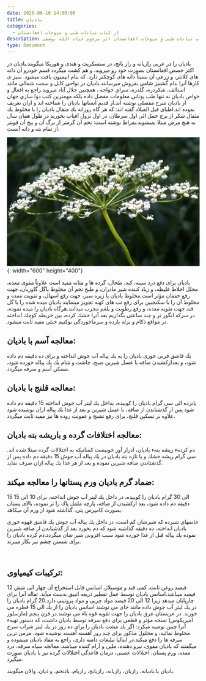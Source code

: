 ```yaml
---
date: 2020-06-16 14:00:00
title: بادیان
categories:
  - از کتاب نباتات طبی و میوجات افغانستان
description: معرفی بادیان از کتاب نباتات طبی و میوجات افغانستان اثر مرحوم حیات الله یوسفی
type: Document
---
```


باديان را در عربی رازيانه و راز يانج، در سنسكريت و هندی و هوريكا ميگویند.باديان در اكثر حصص افغانستان بصورت خود رو ميرويد، و هم كشت ميگردد قسم خودرو آن دانه های كلانتر، و زرعی آن نسبتاً دانه های كوچكتر دارد. كه بنام انيسون يافت ميشود. سبز ی كارها آنرا بنام گشنيز شامی بفروش ميرسانند.باديان در نواحی كابل و سمت شمالی مانند استالف، شكردره، گلدره، سراي خواجه ، همچنين جلال آباد ميرويد.راجع به افعال و خواص باديان نه تنها طب يونانی معلومات مفصل داده بلكه مهمترين كتب دوا سازی جهان از باديان شرح مفصلی نوشته اند.از قديم انسانها باديان را شناخته اند و ازان تعريف نموده اند.اطبای قبل الميلاد گفته اند: كه هر گاه روزانه يك مثقال باديان را با مخلوط يك مثقال شكر از برج حمل الی اول سرطان، در اول نزول آفتاب بخوريد در طول همان سال به هيچ مرض مبتلا نميشويد.بقراط نوشته است: تخم آن گرمتر از برگ آن و بيخ آن قويتر از تمام بته و دانه آنست.

![](/uploads/afghan-greengold-بادیان.jpg){: width="600" height="400"}

باديان برای دفع درد سينه، كبد، طحال، گرده ها و مثانه مفيد است علاوتاً مقوی معده، محلل اخلاط غليظه، و زياد كننده شير مادران، و طبخ تخم آن مخلوط باگل گاوزبان، جهت رفع خفقان مؤثر است.مخلوط باديان يا زيره سبز، جهت رفع اسهال، و تقويت معده و مخلوط آن را با سكنجبين برای رفع تب های كهنه تجويز مينمايند باديان ميده شده را با گل قند جهت تقويه معده، و رفع رطوبت و بلغم مجرب ميدانند.هرگاه باديان را ميده نموده، در سركه انگور تر و چند ساعتی بگذاريم بعد آنرا خشك كرده، بين خريطه كوچك انداخته در مواقع ذكام و نزله بارده و سرماخوردگی بوكنيم خیلی مفيد ثابت ميشود.

## معالجه آسم با باديان:

يك قاشق فرنی خوری باديان را به يك پياله آب جوش انداخته و برای ده دقيقه دم داده شود، و بعدازكشيدن صافه با عسل شيرين صبح، چاشت و شام يك يك پياله خورده شود، مسكن آسم و سرفه ميگردد.

## معالجه قلنج با باديان:

پانزده الی سی گرام باديان را كوبيده، بداخل يك ليتر آب جوش انداخته 15 دقيقه دم داده شود پس از گذشتاندن از صافه، با عسل شيرين و بعد از غذا يك پياله ازان نوشيده شود علاوه بر تسكين قلنج، برای رفع تشنج و عفونت روده ها نيز مفيد ثابت ميگردد.

## معالجه اختلافات گرده و باريشه بته باديان:

دم كردهء ريشه بتهء باديان، ادرار آور خوبيست كسانيكه به اختلالات گرده مبتلا شده اند. سی گرام ريشه خشك و يا تازه بته باديان در يك پياله آب جوش 15 دقيقه دم داده پس از گذشتاندن صافه شيرين نموده و بعد از هر غذا يك پياله ازان صرف نمايد.

## ضماد گرم باديان ورم پستانها را معالجه ميكند:

15 الی 30 گرام باديان را كوبيده، در داخل يك ليتر آب جوش انداخته، برای 10 الی 15 دقيقه دم داده شود، بعد ازكشيدن از صافه، پارچه ململ پاك را تر نموده، بالای پستان بصورت كامپرس پتی، گذاشته شود از ورم آن ميكاهد.

خانمهای شيرده كه شيرشان كم است، در داخل يك پياله آب جوش يك قاشق قهوه خوری باديان انداخته، ده دقيقه گذاشته شود كه دم بخورد بعد از گذشتاندن از صافه شيرين نموده يك پياله قبل از غذا خورده شود سبب افزونی شير شان ميگردد.دم كرده باديان را برای شستن چشم نيز بكار ميبرند.

&nbsp;

## تركيبات كيمياوی:

12 فيصد روغن ثابت، كمی قند و موسيلاژ، اسانس قابل استخراج آن چهار الی شش فيصد ميباشد.اسانس باديان توسط عمل تقطير ذريعه انبيق بدست ميآيد. تفاله آنرا برای چارپايان ميدهد زيرا 12 الی 20 فيصد مواد چربی و مواد پروتینی دارد.20 گرام بادیان را در يك لیتر آب جوش داده مانند جای می نوشند اسانس بادیان را از يك الی 15 قطره می خورند. در عربستان عرق باديان را جهت تقويه قوه باء می نوشند.در قرن پنجم (مارسلوز امپريكوس) نسخه مؤثر و قطعی برای دفع سرفه توسط باديان داشت، كه دستور تهيهء آنرا چنين توصيه ميکرد: اگر يك مشت باديان را برای ده روز در يك ليتر شراب سرخ مخلوط نمائيد، و محلول مذكور برای چند روز آهسته آهسته نوشيده شود، مزمن ترين سرفه ها را دفع ميكند.در ايتاليا تبليغات دامنه داری، راجع به مفاد باديان مينموده و ميگفتند كه باديان مقوی، نیرو دهنده، ملين و آرام كننده ميباشد. معالجه سياه سرفه، درد معده، ورم پستان، اختلالات عصبی، درمان قاعدگی اختلالات گرده نيز با باديان صورت ميگیرد.

باديان يا:باديانه، رازيان، رازيانه، رازيانج، رازيام، بادتخم، و ذيان، والان ميگويند.

&nbsp;